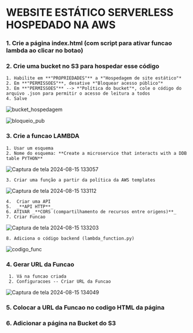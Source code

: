 # **WEBSITE ESTÁTICO SERVERLESS HOSPEDADO NA AWS**

### 1. Crie a página index.html (com script para ativar funcao lambda ao clicar no botao)



### 2. Crie uma bucket no S3 para hospedar esse código
    1. Habilite em **"PROPRIEDADES"** a *"Hospedagem de site estático"*
    2. Em **"PERMISSOES"**, desative *"Bloquear acesso público"*
    3. Em **"PERMISSOES"** --> *"Política do bucket"*, cole o código do arquivo .json para permitir o acesso de leitura a todos
    4. Salve

![bucket_hospedagem](https://github.com/user-attachments/assets/6a946d51-aa88-445e-bb97-7d0f7259a56b)

![bloqueio_pub](https://github.com/user-attachments/assets/b7e1f9b0-4fe9-4f9c-8982-002c14856bbc)


### 3. Crie a funcao LAMBDA
    1. Usar um esquema
    2. Nome do esquema: **Create a microservice that interacts with a DDB table PYTHON**
  
  ![Captura de tela 2024-08-15 133057](https://github.com/user-attachments/assets/8845d9dc-b11b-4c8e-967e-c8ec8e7b356f)
  
    3. Criar uma função a partir da política da AWS templates

  ![Captura de tela 2024-08-15 133112](https://github.com/user-attachments/assets/d628e67e-a294-4045-88bf-70f7cfd4e178)
    
    4.  Criar uma API
    5.  _**API HTTP**_
    6. ATIVAR _**CORS (compartilhamento de recursos entre origens)**_
    7. Criar Funcao

  ![Captura de tela 2024-08-15 133203](https://github.com/user-attachments/assets/6daff39d-a58f-4fd8-ac85-5b4acab1fb8e)

    8. Adiciona o código backend (lambda_function.py)

![codigo_func](https://github.com/user-attachments/assets/19444c3f-5a36-49f1-80f9-e0770bdb127f)


### 4. Gerar URL da Funcao
     1. Vá na funcao criada
     2. Configuracoes -- Criar URL da Funcao

![Captura de tela 2024-08-15 134049](https://github.com/user-attachments/assets/bd0fa87d-00bd-4eb9-99ee-1121f6b5606c)

   
### 5. Colocar a URL da Funcao no codigo HTML da página


### 6. Adicionar a página na Bucket do S3


    

